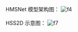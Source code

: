 HMSNet 模型架构图：
![f4](https://github.com/user-attachments/assets/6aa0b5eb-8397-4912-8c4d-a7c3ffc6d0fb)
<br>
<br>
HSS2D 示意图：
![f7](https://github.com/user-attachments/assets/4b296636-4a87-40d0-a4d4-bc5a85e7dd09)
